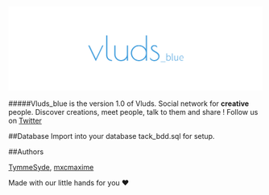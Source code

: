 ![Vluds](/img/banniere.png "Vluds")
 
#####Vluds_blue is the version 1.0 of Vluds.
Social network for **creative** people. Discover creations, meet people, talk to them and share !
Follow us on [Twitter](https://twitter.com/Vluds_)

##Database
Import into your database tack_bdd.sql for setup.

##Authors

[TymmeSyde](https://github.com/TymmeSyde), [mxcmaxime](https://github.com/mxcmaxime)

Made with our little hands for you :heart:

